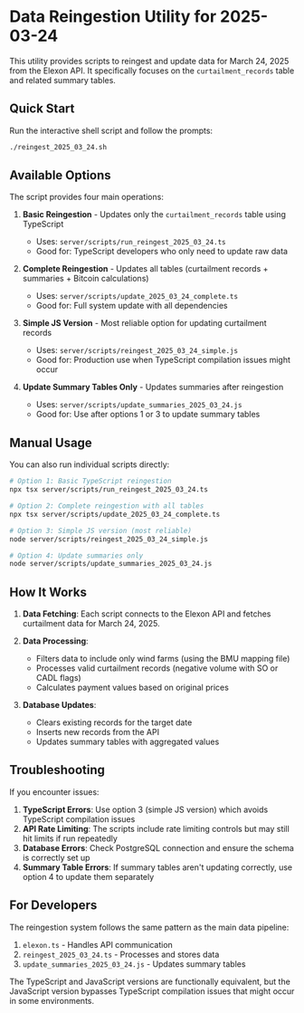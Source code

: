 # Data Reingestion Utility for 2025-03-24

This utility provides scripts to reingest and update data for March 24, 2025 from the Elexon API. It specifically focuses on the `curtailment_records` table and related summary tables.

## Quick Start

Run the interactive shell script and follow the prompts:

```bash
./reingest_2025_03_24.sh
```

## Available Options

The script provides four main operations:

1. **Basic Reingestion** - Updates only the `curtailment_records` table using TypeScript
   - Uses: `server/scripts/run_reingest_2025_03_24.ts`
   - Good for: TypeScript developers who only need to update raw data

2. **Complete Reingestion** - Updates all tables (curtailment records + summaries + Bitcoin calculations)
   - Uses: `server/scripts/update_2025_03_24_complete.ts`
   - Good for: Full system update with all dependencies

3. **Simple JS Version** - Most reliable option for updating curtailment records
   - Uses: `server/scripts/reingest_2025_03_24_simple.js`
   - Good for: Production use when TypeScript compilation issues might occur

4. **Update Summary Tables Only** - Updates summaries after reingestion
   - Uses: `server/scripts/update_summaries_2025_03_24.js`
   - Good for: Use after options 1 or 3 to update summary tables

## Manual Usage

You can also run individual scripts directly:

```bash
# Option 1: Basic TypeScript reingestion
npx tsx server/scripts/run_reingest_2025_03_24.ts

# Option 2: Complete reingestion with all tables
npx tsx server/scripts/update_2025_03_24_complete.ts

# Option 3: Simple JS version (most reliable)
node server/scripts/reingest_2025_03_24_simple.js

# Option 4: Update summaries only
node server/scripts/update_summaries_2025_03_24.js
```

## How It Works

1. **Data Fetching**: Each script connects to the Elexon API and fetches curtailment data for March 24, 2025.

2. **Data Processing**: 
   - Filters data to include only wind farms (using the BMU mapping file)
   - Processes valid curtailment records (negative volume with SO or CADL flags)
   - Calculates payment values based on original prices

3. **Database Updates**:
   - Clears existing records for the target date
   - Inserts new records from the API
   - Updates summary tables with aggregated values

## Troubleshooting

If you encounter issues:

1. **TypeScript Errors**: Use option 3 (simple JS version) which avoids TypeScript compilation issues
2. **API Rate Limiting**: The scripts include rate limiting controls but may still hit limits if run repeatedly
3. **Database Errors**: Check PostgreSQL connection and ensure the schema is correctly set up
4. **Summary Table Errors**: If summary tables aren't updating correctly, use option 4 to update them separately

## For Developers

The reingestion system follows the same pattern as the main data pipeline:

1. `elexon.ts` - Handles API communication
2. `reingest_2025_03_24.ts` - Processes and stores data
3. `update_summaries_2025_03_24.js` - Updates summary tables

The TypeScript and JavaScript versions are functionally equivalent, but the JavaScript version bypasses TypeScript compilation issues that might occur in some environments.